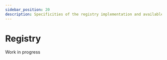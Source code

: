 ```yaml
---
sidebar_position: 20
description: Specificities of the registry implementation and available configuration.
---
```


# Registry

<span className="chip chip--primary">Work in progress</span>

